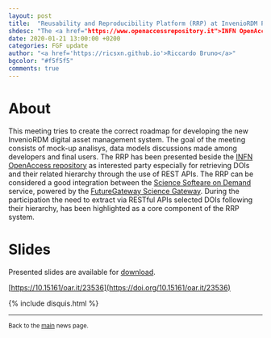 ```yaml
---
layout: post
title:  "Reusability and Reproducibility Platform (RRP) at InvenioRDM Project Meeting"
shdesc: "The <a href="https://www.openaccessrepository.it">INFN OpenAccess repository</a> has been presented at the InvenioRDM Kick-off meeting at CERN. The reusability and reproducibility platform has been also presented."
date: 2020-01-21 13:00:00 +0200
categories: FGF update
author: "<a href='https://ricsxn.github.io'>Riccardo Bruno</a>"
bgcolor: "#f5f5f5"
comments: true
---
```


# About
This meeting tries to create the correct roadmap for developing the new InvenioRDM digital asset management system. The goal of the meeting consists of mock-up analisys, data models discussions made among developers and final users. The RRP has been presented beside the [INFN OpenAccess repository][INFNOAR] as interested party especially for retrieving DOIs and their related hierarchy through the use of REST APIs.
The RRP can be considered a good integration between the [Science Softeare on Demand][SSOD] service, powered by the [FutureGateway Science Gateway][FGSG].
During the participation the need to extract via RESTful APIs selected DOIs following their hierarchy, has been highlighted as a core component of the RRP system.

# Slides
Presented slides are available for [download][SLIDES].

[https://10.15161/oar.it/23536](https://doi.org/10.15161/oar.it/23536)

{% include disquis.html %}
<hr>
<p><small>Back to the <a href="/news/">main</a> news page.</small></p>


[SLIDES]: /media/InvenioRDM_KickOff.pptx
[SSOD]: https://fgsg.egi.eu/egissod/web/ssod/
[FGSG]: /fgf/update/2019/09/11/fgsg.html
[PALMS]: /fgf/update/2019/09/16/palms.html
[INFNOAR]: https://www.openaccessrepository.it
